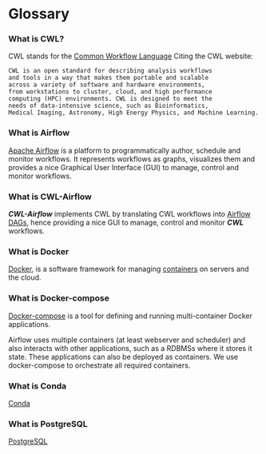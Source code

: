 # Glossary

### What is CWL?

CWL stands for the [Common Workflow Language](https://www.commonwl.org/) 
Citing the CWL website: 
    
    CWL is an open standard for describing analysis workflows 
    and tools in a way that makes them portable and scalable 
    across a variety of software and hardware environments, 
    from workstations to cluster, cloud, and high performance 
    computing (HPC) environments. CWL is designed to meet the 
    needs of data-intensive science, such as Bioinformatics, 
    Medical Imaging, Astronomy, High Energy Physics, and Machine Learning.
                   

### What is Airflow

[Apache Airflow](https://airflow.apache.org/)
is a platform to programmatically author, schedule and monitor workflows.
It represents workflows as graphs, visualizes them and provides a nice 
Graphical User
Interface (GUI) to manage, control and monitor workflows.

### What is CWL-Airflow

**_CWL-Airflow_** implements CWL by translating CWL workflows into 
[Airflow DAGs](https://airflow.apache.org/docs/apache-airflow/1.10.12/concepts.html#dags), 
hence providing a nice GUI to manage, control and 
monitor **_CWL_** workflows. 

### What is Docker 

[Docker](https://www.docker.com/), is a software framework for managing 
[containers](https://www.docker.com/resources/what-container) on 
servers and the cloud. 

### What is Docker-compose

[Docker-compose](https://docs.docker.com/compose/) is a tool for defining 
and running multi-container Docker applications.  

Airflow uses multiple containers (at least webserver and scheduler) and
also interacts with other applications, such as a RDBMSs where it stores
it state. These applications can also be deployed as containers. We use
docker-compose to orchestrate all required containers. 

### What is Conda

[Conda](https://docs.conda.io/en/latest/)

### What is PostgreSQL

[PostgreSQL](https://www.postgresql.org/) 